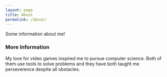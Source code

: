 ```yaml
---
layout: page
title: About
permalink: /about/
---
```


Some information about me!

### More Information

My love for video games inspired me to pursue computer science. Both of them use tools to solve problems and they have both taught me perseverence despite all obstacles. 

